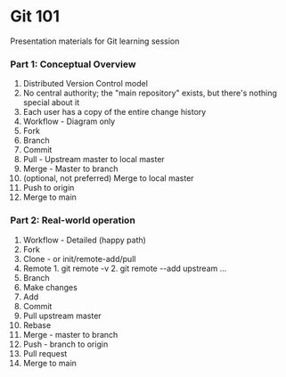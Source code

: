 # Git 101
Presentation materials for Git learning session

### Part 1: Conceptual Overview
1. Distributed Version Control model
  1. No central authority; the "main repository" exists, but there's nothing special about it
  2. Each user has a copy of the entire change history
2. Workflow - Diagram only
  1. Fork
  2. Branch
  3. Commit
  4. Pull - Upstream master to local master
  5. Merge - Master to branch
  6. (optional, not preferred) Merge to local master
  7. Push to origin
  8. Merge to main
 
### Part 2: Real-world operation  
1. Workflow - Detailed (happy path)
  1. Fork
  2. Clone
    - or init/remote-add/pull
  3. Remote
    1. git remote -v
    2. git remote --add upstream ...
  4. Branch
  5. Make changes
  6. Add
  7. Commit
  8. Pull upstream master
  9. Rebase
  10. Merge - master to branch
  11. Push - branch to origin
  12. Pull request
  13. Merge to main
